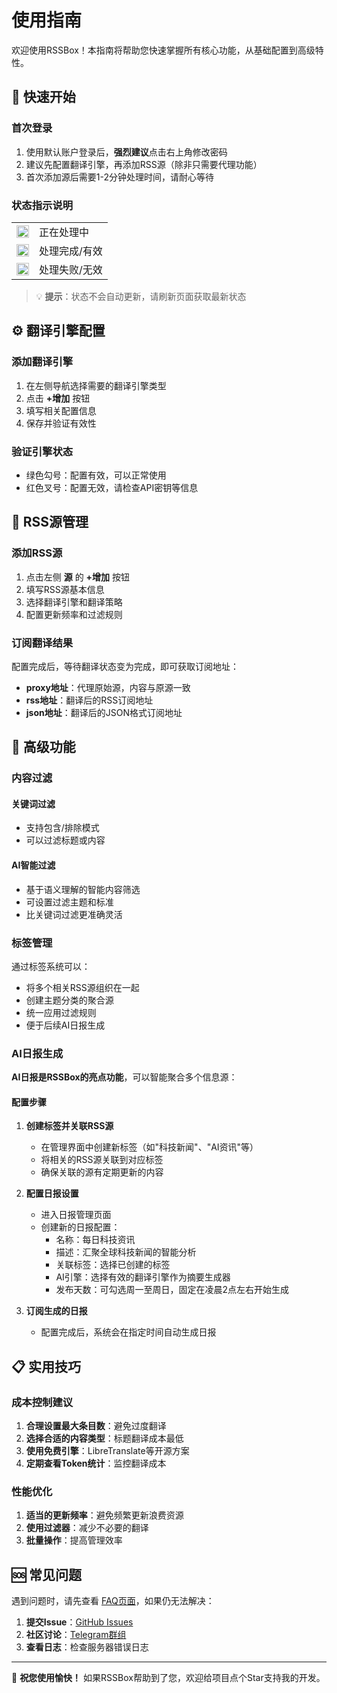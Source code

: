 # 使用指南

欢迎使用RSSBox！本指南将帮助您快速掌握所有核心功能，从基础配置到高级特性。

## 🚀 快速开始

### 首次登录
1. 使用默认账户登录后，**强烈建议**点击右上角修改密码
2. 建议先配置翻译引擎，再添加RSS源（除非只需要代理功能）
3. 首次添加源后需要1-2分钟处理时间，请耐心等待

### 状态指示说明

<table> <tr> <td><img src="/assets/icon-loading.svg" width="20" height="20"></td> <td>正在处理中</td> </tr> <tr> <td><img src="/assets/icon-yes.svg" width="20" height="20"></td> <td>处理完成/有效</td> </tr> <tr> <td><img src="/assets/icon-no.svg" width="20" height="20"></td> <td>处理失败/无效</td> </tr> </table>

> 💡 **提示**：状态不会自动更新，请刷新页面获取最新状态

## ⚙️ 翻译引擎配置

### 添加翻译引擎
1. 在左侧导航选择需要的翻译引擎类型
2. 点击 **+增加** 按钮
3. 填写相关配置信息
4. 保存并验证有效性

### 验证引擎状态
- 绿色勾号：配置有效，可以正常使用
- 红色叉号：配置无效，请检查API密钥等信息

## 📡 RSS源管理

### 添加RSS源
1. 点击左侧 **源** 的 **+增加** 按钮
2. 填写RSS源基本信息
3. 选择翻译引擎和翻译策略
4. 配置更新频率和过滤规则

### 订阅翻译结果
配置完成后，等待翻译状态变为完成，即可获取订阅地址：

- **proxy地址**：代理原始源，内容与原源一致
- **rss地址**：翻译后的RSS订阅地址
- **json地址**：翻译后的JSON格式订阅地址

## 🔧 高级功能

### 内容过滤

#### 关键词过滤
- 支持包含/排除模式
- 可以过滤标题或内容

#### AI智能过滤
- 基于语义理解的智能内容筛选
- 可设置过滤主题和标准
- 比关键词过滤更准确灵活

### 标签管理
通过标签系统可以：
- 将多个相关RSS源组织在一起
- 创建主题分类的聚合源
- 统一应用过滤规则
- 便于后续AI日报生成

### AI日报生成

**AI日报是RSSBox的亮点功能**，可以智能聚合多个信息源：

#### 配置步骤
1. **创建标签并关联RSS源**
   - 在管理界面中创建新标签（如"科技新闻"、"AI资讯"等）
   - 将相关的RSS源关联到对应标签
   - 确保关联的源有定期更新的内容

2. **配置日报设置**
   - 进入日报管理页面
   - 创建新的日报配置：
     - 名称：每日科技资讯
     - 描述：汇聚全球科技新闻的智能分析
     - 关联标签：选择已创建的标签
     - AI引擎：选择有效的翻译引擎作为摘要生成器
     - 发布天数：可勾选周一至周日，固定在凌晨2点左右开始生成

3. **订阅生成的日报**
   - 配置完成后，系统会在指定时间自动生成日报

## 📋 实用技巧

### 成本控制建议
1. **合理设置最大条目数**：避免过度翻译
2. **选择合适的内容类型**：标题翻译成本最低
3. **使用免费引擎**：LibreTranslate等开源方案
4. **定期查看Token统计**：监控翻译成本

### 性能优化
1. **适当的更新频率**：避免频繁更新浪费资源
2. **使用过滤器**：减少不必要的翻译
3. **批量操作**：提高管理效率

## 🆘 常见问题

遇到问题时，请先查看 [FAQ页面](/faq)，如果仍无法解决：

1. **提交Issue**：[GitHub Issues](https://github.com/versun/rssbox/issues)
2. **社区讨论**：[Telegram群组](https://t.me/rssboxapp)
3. **查看日志**：检查服务器错误日志

---

🎉 **祝您使用愉快！** 如果RSSBox帮助到了您，欢迎给项目点个Star支持我的开发。
